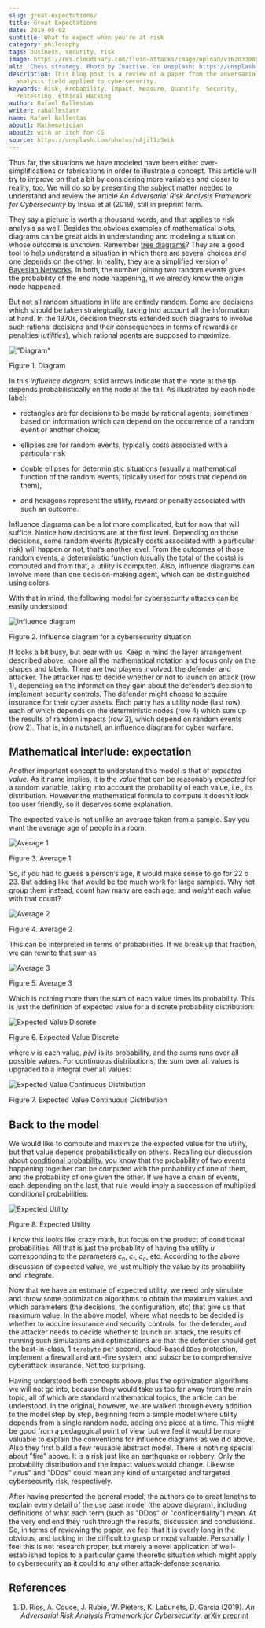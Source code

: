 ```yaml
---
slug: great-expectations/
title: Great Expectations
date: 2019-05-02
subtitle: What to expect when you're at risk
category: philosophy
tags: business, security, risk
image: https://res.cloudinary.com/fluid-attacks/image/upload/v1620330887/blog/great-expectations/cover_cdvu5f.webp
alt: 'Chess strategy. Photo by Inactive. on Unsplash: https://unsplash.com/photos/nAjil1z3eLk'
description: This blog post is a review of a paper from the adversarial risk
  analysis field applied to cybersecurity.
keywords: Risk, Probability, Impact, Measure, Quantify, Security,
  Pentesting, Ethical Hacking
author: Rafael Ballestas
writer: raballestasr
name: Rafael Ballestas
about1: Mathematician
about2: with an itch for CS
source: https://unsplash.com/photos/nAjil1z3eLk
---
```


Thus far, the situations we have modeled have been either
over-simplifications or fabrications in order to illustrate a concept.
This article will try to improve on that a bit by considering more
variables and closer to reality, too. We will do so by presenting the
subject matter needed to understand and review the article *An
Adversarial Risk Analysis Framework for Cybersecurity* by Insua et al
(2019), still in preprint form.

They say a picture is worth a thousand words, and that applies to risk
analysis as well. Besides the obvious examples of mathematical plots,
diagrams can be great aids in understanding and modeling a situation
whose outcome is unknown. Remember [tree
diagrams](../updating-belief/#mathematical-interlude)? They are a good
tool to help understand a situation in which there are several choices
and one depends on the other. In reality, they are a simplified version
of [Bayesian
Networks](https://www.probabilisticworld.com/bayesian-belief-networks-part-1/).
In both, the number joining two random events gives the probability of
the end node happening, if we already know the origin node happened.

But not all random situations in life are entirely random. Some are
decisions which should be taken strategically, taking into account all
the information at hand. In the 1970s, decision theorists extended such
diagrams to involve such rational decisions and their consequences in
terms of rewards or penalties (*utilities*), which rational agents are
supposed to maximize.

<div class="imgblock">

!["Diagram"](https://res.cloudinary.com/fluid-attacks/image/upload/v1620330886/blog/great-expectations/diagraminf_kuo720.webp)

<div class="title">

Figure 1. Diagram

</div>

</div>

In this *influence diagram*, solid arrows indicate that the node at the
tip depends probabilistically on the node at the tail. As illustrated by
each node label:

- rectangles are for decisions to be made by rational agents,
  sometimes based on information which can depend on the occurrence of
  a random event or another choice;

- ellipses are for random events, typically costs associated with a
  particular risk

- double ellipses for deterministic situations (usually a mathematical
  function of the random events, tipically used for costs that depend
  on them),

- and hexagons represent the utility, reward or penalty associated
  with such an outcome.

Influence diagrams can be a lot more complicated, but for now that will
suffice. Notice how decisions are at the first level. Depending on those
decisions, some random events (typically costs associated with a
particular risk) will happen or not, that’s another level. From the
outcomes of those random events, a deterministic function (usually the
total of the costs) is computed and from that, a utility is computed.
Also, influence diagrams can involve more than one decision-making
agent, which can be distinguished using colors.

With that in mind, the following model for cybersecurity attacks can be
easily understood:

<div class="imgblock">

![Influence diagram](https://res.cloudinary.com/fluid-attacks/image/upload/v1620330886/blog/great-expectations/baid_zlvkd1.webp)

<div class="title">

Figure 2. Influence diagram for a cybersecurity situation

</div>

</div>

It looks a bit busy, but bear with us. Keep in mind the layer
arrangement described above, ignore all the mathematical notation and
focus only on the shapes and labels. There are two players involved: the
defender and attacker. The attacker has to decide whether or not to
launch an attack (row 1), depending on the information they gain about
the defender’s decision to implement security controls. The defender
might choose to acquire insurance for their cyber assets. Each party has
a utility node (last row), each of which depends on the deterministic
nodes (row 4) which sum up the results of random impacts (row 3), which
depend on random events (row 2). That is, in a nutshell, an influence
diagram for cyber warfare.

## Mathematical interlude: expectation

Another important concept to understand this model is that of *expected
value*. As it name implies, it is the *value* that can be reasonably
*expected* for a random variable, taking into account the probability of
each value, i.e., its distribution. However the mathematical formula to
compute it doesn’t look too user friendly, so it deserves some
explanation.

The expected value is not unlike an average taken from a sample. Say you
want the average age of people in a room:

<div class="imgblock">

![Average 1](https://res.cloudinary.com/fluid-attacks/image/upload/v1620330885/blog/great-expectations/average1_kyybdx.webp)

<div class="title">

Figure 3. Average 1

</div>

</div>

So, if you had to guess a person’s age, it would make sense to go for 22
o 23. But adding like that would be too much work for large samples. Why
not group them instead, count how many are each age, and *weight* each
value with that count?

<div class="imgblock">

![Average
2](https://res.cloudinary.com/fluid-attacks/image/upload/v1620330887/blog/great-expectations/average2_cr8mmn.webp)

<div class="title">

Figure 4. Average 2

</div>

</div>

This can be interpreted in terms of probabilities. If we break up that
fraction, we can rewrite that sum as

<div class="imgblock">

![Average
3](https://res.cloudinary.com/fluid-attacks/image/upload/v1620330886/blog/great-expectations/average3_ioogtz.webp)

<div class="title">

Figure 5. Average 3

</div>

</div>

Which is nothing more than the sum of each value times its probability.
This is just the definition of expected value for a discrete probability
distribution:

<div class="imgblock">

![Expected Value Discrete](https://res.cloudinary.com/fluid-attacks/image/upload/v1620330886/blog/great-expectations/expected-value-discr_gemhte.webp)

<div class="title">

Figure 6. Expected Value Discrete

</div>

</div>

where *v* is each value, *p(v)* is its probability, and the sums runs
over all possible values. For continuous distributions, the sum over all
values is upgraded to a integral over all values:

<div class="imgblock">

![Expected Value Continuous Distribution](https://res.cloudinary.com/fluid-attacks/image/upload/v1620330886/blog/great-expectations/expected-value-cont_ospjbl.webp)

<div class="title">

Figure 7. Expected Value Continuous Distribution

</div>

</div>

## Back to the model

We would like to compute and maximize the expected value for the
utility, but that value depends probabilistically on others. Recalling
our discussion about [conditional probability](../updating-belief/), you
know that the probability of two events happening together can be
computed with the probability of one of them, and the probability of one
given the other. If we have a chain of events, each depending on the
last, that rule would imply a succession of multiplied conditional
probabilities:

<div class="imgblock">

![Expected Utility](https://res.cloudinary.com/fluid-attacks/image/upload/v1620330886/blog/great-expectations/expected-utility_kafvmu.webp)

<div class="title">

Figure 8. Expected Utility

</div>

</div>

I know this looks like crazy math, but focus on the product of
conditional probabilities. All that is just the probability of having
the utility *u* corresponding to the parameters *c<sub>n</sub>*,
*c<sub>t</sub>*, *c<sub>c</sub>*, etc. According to the above discussion
of expected value, we just multiply the value by its probability and
integrate.

Now that we have an estimate of expected utility, we need only simulate
and throw some optimization algorithms to obtain the maximum values and
which parameters (the decisions, the configuration, etc) that give us
that maximum value. In the above model, where what needs to be decided
is whether to acquire insurance and security controls, for the defender,
and the attacker needs to decide whether to launch an attack, the
results of running such simulations and optimizations are that the
defender should get the best-in-class, 1 `terabyte` per second,
cloud-based `DDos` protection, implement a firewall and anti-fire
system, and subscribe to comprehensive cyberattack insurance. Not too
surprising.

Having understood both concepts above, plus the optimization algorithms
we will not go into, because they would take us too far away from the
main topic, all of which are standard mathematical topics, the article
can be understood. In the original, however, we are walked through every
addition to the model step by step, beginning from a simple model where
utility depends from a single random node, adding one piece at a time.
This might be good from a pedagogical point of view, but we feel it
would be more valuable to explain the conventions for influence diagrams
as we did above. Also they first build a few reusable abstract model.
There is nothing special about "fire" above. It is a risk just like an
earthquake or robbery. Only the probability distribution and the impact
values would change. Likewise "virus" and "DDos" could mean any kind of
untargeted and targeted cybersecurity risk, respectively.

After having presented the general model, the authors go to great
lengths to explain every detail of the use case model (the above
diagram), including definitions of what each term (such as "DDos" or
"confidentiality") mean. At the very end end they rush through the
results, discussion and conclusions. So, in terms of reviewing the
paper, we feel that it is overly long in the obvious, and lacking in the
difficult to grasp or most valuable. Personally, I feel this is not
research proper, but merely a novel application of well-established
topics to a particular game theoretic situation which might apply to
cybersecurity as it could to any other attack-defense scenario.

## References

1. D. Rios, A. Couce, J. Rubio, W. Pieters, K. Labunets, D. Garcia
    (2019). *An Adversarial Risk Analysis Framework for Cybersecurity*.
    [arXiv preprint](https://arxiv.org/abs/1903.07727)
